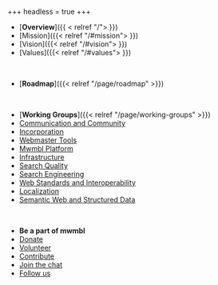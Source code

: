 +++
headless = true
+++

- [**Overview**]({{ < relref "/"> }})
- [Mission]({{< relref "/#mission"> }})
- [Vision]({{< relref "/#vision"> }})
- [Values]({{< relref "/#values"> }})

<br>

- [**Roadmap**]({{< relref "/page/roadmap" >}})

<br>

- [**Working Groups**]({{< relref "/page/working-groups" >}})
- [Communication and Community]()
- [Incorporation]()
- [Webmaster Tools]()
- [Mwmbl Platform]()
- [Infrastructure]()
- [Search Quality]()
- [Search Engineering]()
- [Web Standards and Interoperability]()
- [Localization]()
- [Semantic Web and Structured Data]()

<br>

- **Be a part of mwmbl**
- [Donate](https://opencollective.com/mwmbl)
- [Volunteer]()
- [Contribute](https://github.com/mwmbl)
- [Join the chat](https://matrix.to/#/#mwmbl:matrix.org)
- [Follow us](https://twitter.com/mwmblorg)
